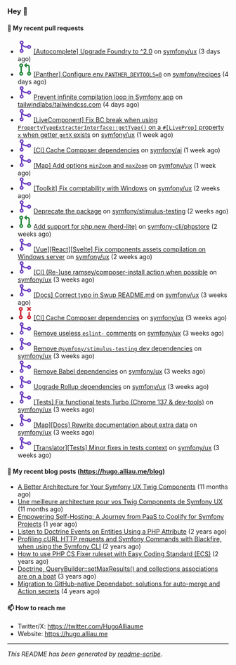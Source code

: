 ### Hey 👋

#### 👷 My recent pull requests

- ![](./assets/pr-merged.svg) [[Autocomplete] Upgrade Foundry to ^2.0](https://github.com/symfony/ux/pull/2928) on [symfony/ux](https://github.com/symfony/ux) (3 days ago)
- ![](./assets/pr-open.svg) [[Panther] Configure env `PANTHER_DEVTOOLS=0`](https://github.com/symfony/recipes/pull/1437) on [symfony/recipes](https://github.com/symfony/recipes) (4 days ago)
- ![](./assets/pr-merged.svg) [Prevent infinite compilation loop in Symfony app](https://github.com/tailwindlabs/tailwindcss.com/pull/2306) on [tailwindlabs/tailwindcss.com](https://github.com/tailwindlabs/tailwindcss.com) (4 days ago)
- ![](./assets/pr-merged.svg) [[LiveComponent] Fix BC break when using `PropertyTypeExtractorInterface::getType()` on a `#[LiveProp]` property `x` when getter `getX` exists](https://github.com/symfony/ux/pull/2922) on [symfony/ux](https://github.com/symfony/ux) (1 week ago)
- ![](./assets/pr-merged.svg) [[CI] Cache Composer dependencies](https://github.com/symfony/ai/pull/95) on [symfony/ai](https://github.com/symfony/ai) (1 week ago)
- ![](./assets/pr-merged.svg) [[Map] Add options `minZoom` and `maxZoom`](https://github.com/symfony/ux/pull/2896) on [symfony/ux](https://github.com/symfony/ux) (1 week ago)
- ![](./assets/pr-merged.svg) [[Toolkit] Fix comptability with Windows](https://github.com/symfony/ux/pull/2892) on [symfony/ux](https://github.com/symfony/ux) (2 weeks ago)
- ![](./assets/pr-merged.svg) [Deprecate the package](https://github.com/symfony/stimulus-testing/pull/10) on [symfony/stimulus-testing](https://github.com/symfony/stimulus-testing) (2 weeks ago)
- ![](./assets/pr-open.svg) [Add support for php.new (herd-lite)](https://github.com/symfony-cli/phpstore/pull/26) on [symfony-cli/phpstore](https://github.com/symfony-cli/phpstore) (2 weeks ago)
- ![](./assets/pr-merged.svg) [[Vue][React][Svelte] Fix components assets compilation on Windows server](https://github.com/symfony/ux/pull/2890) on [symfony/ux](https://github.com/symfony/ux) (2 weeks ago)
- ![](./assets/pr-merged.svg) [[CI] (Re-)use ramsey/composer-install action when possible](https://github.com/symfony/ux/pull/2885) on [symfony/ux](https://github.com/symfony/ux) (3 weeks ago)
- ![](./assets/pr-merged.svg) [[Docs] Correct typo in Swup README.md](https://github.com/symfony/ux/pull/2883) on [symfony/ux](https://github.com/symfony/ux) (3 weeks ago)
- ![](./assets/pr-closed.svg) [[CI] Cache Composer dependencies](https://github.com/symfony/ux/pull/2882) on [symfony/ux](https://github.com/symfony/ux) (3 weeks ago)
- ![](./assets/pr-merged.svg) [Remove useless `eslint-` comments](https://github.com/symfony/ux/pull/2880) on [symfony/ux](https://github.com/symfony/ux) (3 weeks ago)
- ![](./assets/pr-merged.svg) [Remove `@symfony/stimulus-testing` dev dependencies](https://github.com/symfony/ux/pull/2879) on [symfony/ux](https://github.com/symfony/ux) (3 weeks ago)
- ![](./assets/pr-merged.svg) [Remove Babel dependencies](https://github.com/symfony/ux/pull/2877) on [symfony/ux](https://github.com/symfony/ux) (3 weeks ago)
- ![](./assets/pr-merged.svg) [Upgrade Rollup dependencies](https://github.com/symfony/ux/pull/2876) on [symfony/ux](https://github.com/symfony/ux) (3 weeks ago)
- ![](./assets/pr-merged.svg) [[Tests] Fix functional tests Turbo (Chrome 137 &amp; dev-tools)](https://github.com/symfony/ux/pull/2873) on [symfony/ux](https://github.com/symfony/ux) (3 weeks ago)
- ![](./assets/pr-merged.svg) [[Map][Docs] Rewrite documentation about extra data](https://github.com/symfony/ux/pull/2871) on [symfony/ux](https://github.com/symfony/ux) (3 weeks ago)
- ![](./assets/pr-merged.svg) [[Translator][Tests] Minor fixes in tests context](https://github.com/symfony/ux/pull/2870) on [symfony/ux](https://github.com/symfony/ux) (3 weeks ago)

#### 📜 My recent blog posts (https://hugo.alliau.me/blog)

- [A Better Architecture for Your Symfony UX Twig Components](https://hugo.alliau.me/blog/posts/a-better-architecture-for-your-symfony-ux-twig-components) (11 months ago)
- [Une meilleure architecture pour vos Twig Components de Symfony UX](https://hugo.alliau.me/blog/posts/une-meilleure-architecture-pour-vous-twig-components-de-symfony-ux) (11 months ago)
- [Empowering Self-Hosting: A Journey from PaaS to Coolify for Symfony Projects](https://hugo.alliau.me/blog/posts/empowering-self-hosting-a-journey-from-paas-to-coolify-for-symfony-projects) (1 year ago)
- [Listen to Doctrine Events on Entities Using a PHP Attribute](https://hugo.alliau.me/blog/posts/2023-11-12-listen-to-doctrine-events-on-entities-using-a-php-attribute) (2 years ago)
- [Profiling cURL HTTP requests and Symfony Commands with Blackfire, when using the Symfony CLI](https://hugo.alliau.me/blog/posts/2023-10-21-profiling-curl-http-requests-and-symfony-commands-with-blackfire-when-using-the-symfony-cli) (2 years ago)
- [How to use PHP CS Fixer ruleset with Easy Coding Standard (ECS)](https://hugo.alliau.me/blog/posts/2023-07-19-how-to-use-php-cs-fixer-ruleset-with-easy-coding-standard) (2 years ago)
- [Doctrine, QueryBuilder::setMaxResults() and collections associations are on a boat](https://hugo.alliau.me/blog/posts/2022-01-07-doctrine-querybuilder-setmaxresults-and-collections-associations-are-on-a-boat) (3 years ago)
- [Migration to GitHub-native Dependabot: solutions for auto-merge and Action secrets](https://hugo.alliau.me/blog/posts/2021-05-04-migration-to-github-native-dependabot-solutions-for-auto-merge-and-action-secrets) (4 years ago)

#### 📫 How to reach me

- Twitter/X: https://twitter.com/HugoAlliaume
- Website: https://hugo.alliau.me

---

_This README has been generated by [readme-scribe](https://github.com/muesli/readme-scribe/)_.

